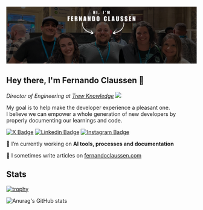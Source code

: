 [![Fernando's GitHub Banner](./assets/GitHubHeader-wcus.png)](https://fernandoclaussen.com)

## Hey there, I'm Fernando Claussen 👋
<p><em>Director of Engineering at <a href="https://www.trewknowledge.com">Trew Knowledge</a> <img src="https://media.giphy.com/media/WUlplcMpOCEmTGBtBW/giphy.gif" width="30"> 
</em></p>

My goal is to help make the developer experience a pleasant one.  
I believe we can empower a whole generation of new developers by properly documenting our learnings and code.

[![X Badge](https://img.shields.io/badge/Twitter-black?style=flat-square&logo=x&logoColor=white)](https://www.twitter.com/fclaussen)
[![Linkedin Badge](https://img.shields.io/badge/-LinkedIn-0e76a8?style=flat-square&logo=Linkedin&logoColor=white)](https://www.linkedin.com/in/fernandoclaussen/)
[![Instagram Badge](https://img.shields.io/badge/-Instagram-e4405f?style=flat-square&logo=Instagram&logoColor=white)](https://www.instagram.com/hitman_hit_kumar/)

🔭 I’m currently working on **AI tools, processes and documentation**

📝 I sometimes write articles on [fernandoclaussen.com](https://fernandoclaussen.com)

## Stats

[![trophy](https://github-profile-trophy.vercel.app/?username=fclaussen&column=-1)]([https://github.com/fclaussen](https://github.com/ryo-ma/github-profile-trophy))

![Anurag's GitHub stats](https://github-readme-stats-psi-eight-15.vercel.app/api?username=fclaussen&show=reviews,prs_merged,prs_merged_percentage&show_icons=true&theme=transparent&include_all_commits=true)
